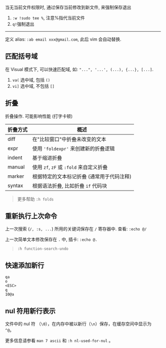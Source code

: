 当无当前文件权限时, 通过保存当前修改到新文件, 来强制保存退出

1. `:w !sudo tee %`, 注意%指代当前文件
2. `q!`强制退出

***

定义 alias: `:ab email xxx@gmail.com`, 此后 vim 会自动替换.

## 匹配括号域

在 Visual 模式下, 可以快速匹配域, 如: `"...", '...', (...), {...}, [...]`.
1. `va(` 选中域, 包括 `()`
2. `vi]` 选中域, 不包括 `[]`


## 折叠

折叠操作. 可能影响性能 (打字卡顿)

| 折叠方式 | 概述                                      |
| -------- | ----------------------------------------- |
| diff     | 在"比较窗口"中折叠未改变的文本            |
| expr     | 使用 `'foldexpr'` 来创建新的折叠逻辑      |
| indent   | 基于缩进折叠                              |
| manual   | 使用 `zf`, `zF` 或 `:fold` 来自定义折叠   |
| marker   | 根据特定的文本标记折叠 (通常用于代码注释) |
| syntax   | 根据语法折叠, 比如折叠 `if` 代码块        |

> 更多帮助 `:h folds`

## 重新执行上次命令

上一次搜索 (`/, :s, ...`) 所用的关键词保存在 `/` 寄存器中. 查看: `:echo @/`

上一次简单文本修改保存在 `.` 中, 插卡: `:echo @.`

> `:h function-search-undo`

## 快速添加新行

```vim
qa
o
<ESC>
q
10@a
```


## nul 符用新行表示

文件中的 nul 符 （`\0`），在内存中被以新行（`\n`）保存，在缓存空间中显示为 `^@`。

更多信息请参看 `man 7 ascii` 和 `:h nl-used-for-nul` 。

